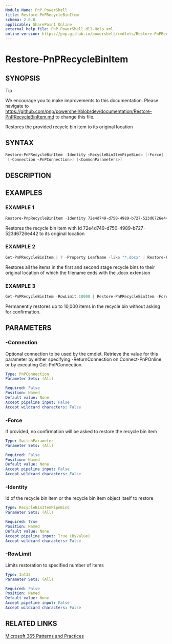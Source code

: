 ```yaml
---
Module Name: PnP.PowerShell
title: Restore-PnPRecycleBinItem
schema: 2.0.0
applicable: SharePoint Online
external help file: PnP.PowerShell.dll-Help.xml
online version: https://pnp.github.io/powershell/cmdlets/Restore-PnPRecycleBinItem.html
---
```

 
# Restore-PnPRecycleBinItem

## SYNOPSIS

> [!TIP]
> We encourage you to make improvements to this documentation. Please navigate to https://github.com/pnp/powershell/blob/dev/documentation/Restore-PnPRecycleBinItem.md to change this file.

Restores the provided recycle bin item to its original location

## SYNTAX

```powershell
Restore-PnPRecycleBinItem -Identity <RecycleBinItemPipeBind> [-Force] [-RowLimit <Int32>]
 [-Connection <PnPConnection>] [<CommonParameters>]
```

## DESCRIPTION

## EXAMPLES

### EXAMPLE 1
```powershell
Restore-PnpRecycleBinItem -Identity 72e4d749-d750-4989-b727-523d6726e442
```

Restores the recycle bin item with Id 72e4d749-d750-4989-b727-523d6726e442 to its original location

### EXAMPLE 2
```powershell
Get-PnPRecycleBinItem | ? -Property LeafName -like "*.docx" | Restore-PnpRecycleBinItem
```

Restores all the items in the first and second stage recycle bins to their original location of which the filename ends with the .docx extension

### EXAMPLE 3
```powershell
Get-PnPRecycleBinItem -RowLimit 10000 | Restore-PnPRecycleBinItem -Force
```

Permanently restores up to 10,000 items in the recycle bin without asking for confirmation.

## PARAMETERS

### -Connection
Optional connection to be used by the cmdlet. Retrieve the value for this parameter by either specifying -ReturnConnection on Connect-PnPOnline or by executing Get-PnPConnection.

```yaml
Type: PnPConnection
Parameter Sets: (All)

Required: False
Position: Named
Default value: None
Accept pipeline input: False
Accept wildcard characters: False
```

### -Force
If provided, no confirmation will be asked to restore the recycle bin item

```yaml
Type: SwitchParameter
Parameter Sets: (All)

Required: False
Position: Named
Default value: None
Accept pipeline input: False
Accept wildcard characters: False
```

### -Identity
Id of the recycle bin item or the recycle bin item object itself to restore

```yaml
Type: RecycleBinItemPipeBind
Parameter Sets: (All)

Required: True
Position: Named
Default value: None
Accept pipeline input: True (ByValue)
Accept wildcard characters: False
```

### -RowLimit
Limits restoration to specified number of items

```yaml
Type: Int32
Parameter Sets: (All)

Required: False
Position: Named
Default value: None
Accept pipeline input: False
Accept wildcard characters: False
```

## RELATED LINKS

[Microsoft 365 Patterns and Practices](https://aka.ms/m365pnp)

